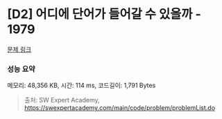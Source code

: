 # [D2] 어디에 단어가 들어갈 수 있을까 - 1979 

[문제 링크](https://swexpertacademy.com/main/code/problem/problemDetail.do?contestProbId=AV5PuPq6AaQDFAUq) 

### 성능 요약

메모리: 48,356 KB, 시간: 114 ms, 코드길이: 1,791 Bytes



> 출처: SW Expert Academy, https://swexpertacademy.com/main/code/problem/problemList.do